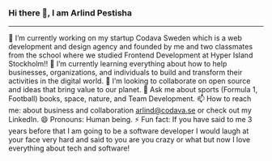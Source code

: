 ### Hi there 👋, I am Arlind Pestisha

---

<!--
**ArlindPestisha/ArlindPestisha** is a ✨ _special_ ✨ repository because its `README.md` (this file) appears on your GitHub profile. -->

🔭 I’m currently working on my startup Codava Sweden which is a web development and design agency and founded by me and two classmates from the school where we studied Frontend Development at Hyper Island Stockholm!!
🌱 I’m currently learning everything about how to help businesses, organizations, and individuals to build and transform their activities in the digital world.
👯 I’m looking to collaborate on open source and ideas that bring value to our planet.
💬 Ask me about sports (Formula 1, Football) books, space, nature, and Team Development.
📫 How to reach me: about business and collaboration arlind@codava.se or check out my LinkedIn.
😄 Pronouns: Human being.
⚡ Fun fact: If you have said to me 3 years before that I am going to be a software developer I would laugh at your face very hard and said to you are you crazy or what but now I love everything about tech and software!


